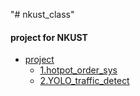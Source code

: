 "# nkust_class" 
#### project for NKUST
* [project](url)
    * [1.hotpot_order_sys](https://github.com/MojitoBen/nkust_class/tree/main/hotpot)
    * [2.YOLO_traffic_detect](url)
